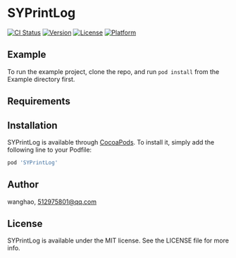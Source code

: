# SYPrintLog

[![CI Status](https://img.shields.io/travis/wanghao/SYPrintLog.svg?style=flat)](https://travis-ci.org/wanghao/SYPrintLog)
[![Version](https://img.shields.io/cocoapods/v/SYPrintLog.svg?style=flat)](https://cocoapods.org/pods/SYPrintLog)
[![License](https://img.shields.io/cocoapods/l/SYPrintLog.svg?style=flat)](https://cocoapods.org/pods/SYPrintLog)
[![Platform](https://img.shields.io/cocoapods/p/SYPrintLog.svg?style=flat)](https://cocoapods.org/pods/SYPrintLog)

## Example

To run the example project, clone the repo, and run `pod install` from the Example directory first.

## Requirements

## Installation

SYPrintLog is available through [CocoaPods](https://cocoapods.org). To install
it, simply add the following line to your Podfile:

```ruby
pod 'SYPrintLog'
```

## Author

wanghao, 512975801@qq.com

## License

SYPrintLog is available under the MIT license. See the LICENSE file for more info.
